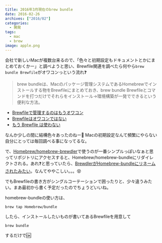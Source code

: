 ```yaml
---
title: 2016年3月現在のbrew bundle
date: 2016-02-26
archives: ["2016/02"]
categories:
  - 開発
tags:
  - mac
  - brew
image: apple.png
---
```

会社で新しいMacが複数台来るので、「色々と初期設定もドキュメントとかにまとめておくかー」と調べようと思い、Brewfile関連を調べたら何やら`brew bundle Brewfile`がオワコンっという流れ❓

<!--more-->

> brew bundleは、Macのパッケージ管理システムであるHomebrewでインストールする物をBrewfileにまとめておき、brew bundle Brewfileとコマンドを打つだけでそれらをインストール->環境構築が一発でできるという便利な方法。

* [Brewfileで管理するのはもうオワコン](https://blog.unasuke.com/2014/brewfile-is-outdated/)
* [Brewfileはオワコンではない](//rcmdnk.github.io/blog/2015/03/24/computer-mac/)
* [もう Brewfile は使わない](//qiita.com/b4b4r07/items/a36ac078b28715963c27)

なんか少しの間に結構色々あったのねー📅 Macの初期設定なんて頻繁にやらない自分にとっては毎回調べる事になってるな。

で、[Homebrew/homebrew-brewdler](https://github.com/Homebrew/homebrew-brewdler)で使うのが一番シンプルっぽいなぁと思ってリポジトリにアクセスすると、Homebrew/homebrew-bundleにリダイレクトされる。あれ❓と思っていたら、[BrewdlerがHomebrew-bundleにリネームされたみたい](//qiita.com/mather314/items/900ae69eba8d6d980cb2)。なんてややこしい。。。😵

でもBrewfileの書き方がシングルコーテーションで囲ったりと、少々違うみたい。まあ最初から書く予定だったのでちょうどいいね。

homebrew-bundleの使い方は、

```
brew tap Homebrew/bundle
```

したら、インストールしたいものが書いてあるBrewfileを用意して

```
brew bundle
```

するだけで🆗
